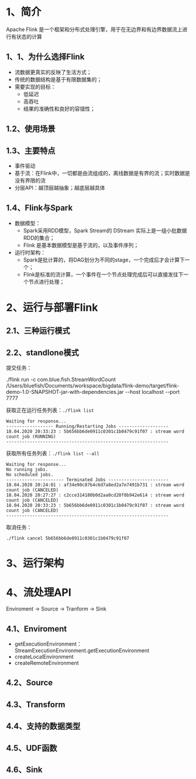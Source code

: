 # 1、简介

Apache Flink 是一个框架和分布式处理引擎，用于在无边界和有边界数据流上进行有状态的计算

## 1、1、为什么选择Flink

- 流数据更真实的反映了生活方式；
- 传统的数据结构是基于有限数据集的；
- 需要实现的目标：
    - 低延迟
    - 高吞吐
    - 结果的准确性和良好的容错性；

## 1.2、使用场景

## 1.3、主要特点

- 事件驱动
- 基于流：在Flink中，一切都是由流组成的，离线数据是有界的流；实时数据是没有界限的流
- 分层API：越顶层越抽象；越底层越具体

## 1.4、Flink与Spark

- 数据模型：
    - Spark采用RDD模型，Spark Stream的 DStream 实际上是一组小批数据RDD的集合；
    - Flink 是基本数据模型是基于流的，以及事件序列；
- 运行时架构：
    - Spark是批计算的，将DAG划分为不同的stage，一个完成后才会计算下一个；
    - Flink是标准的流计算，一个事件在一个节点处理完成后可以直接发往下一个节点进行处理；

# 2、运行与部署Flink

## 2.1、三种运行模式

## 2.2、standlone模式

提交任务：

./flink run -c com.blue.fish.StreamWordCount /Users/bluefish/Documents/workspace/bigdata/flink-demo/target/flink-demo-1.0-SNAPSHOT-jar-with-dependencies.jar --host localhost --port 7777

获取正在运行任务列表：`./flink list`
```
Waiting for response...
------------------ Running/Restarting Jobs -------------------
18.04.2020 20:33:23 : 5b656bb6de0911c0301c1b0479c91f07 : stream word count job (RUNNING)
--------------------------------------------------------------
```

获取所有任务列表：`./flink list --all`
```
Waiting for response...
No running jobs.
No scheduled jobs.
---------------------- Terminated Jobs -----------------------
18.04.2020 20:24:01 : af34e90c87b4c6d7a8ed2a7e7491b731 : stream word count job (CANCELED)
18.04.2020 20:27:27 : c2cce314180b0d2aa0cd20f8b942e614 : stream word count job (CANCELED)
18.04.2020 20:33:23 : 5b656bb6de0911c0301c1b0479c91f07 : stream word count job (CANCELED)
--------------------------------------------------------------
```

取消任务：
```
./flink cancel 5b656bb6de0911c0301c1b0479c91f07
```

# 3、运行架构

# 4、流处理API

Enviroment  -> Source -> Tranform -> Sink

## 4.1、Enviroment

- getExecutionEnvironment：
    StreamExecutionEnvironment.getExecutionEnvironment
- createLocalEnvironment
- createRemoteEnvironment

## 4.2、Source

## 4.3、Transform

## 4.4、支持的数据类型

## 4.5、UDF函数

## 4.6、Sink